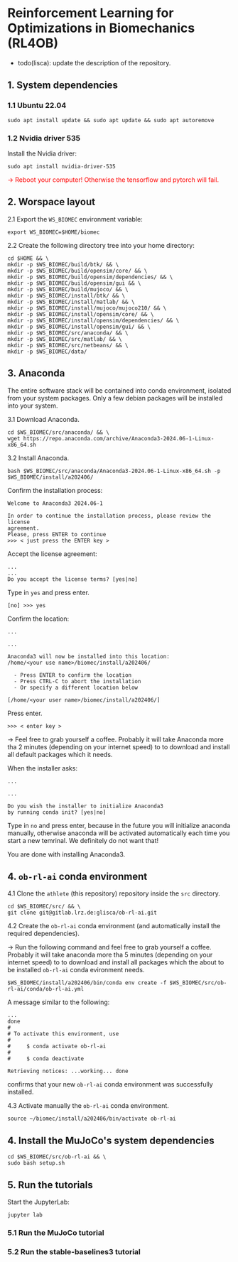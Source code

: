 # Reinforcement Learning for Optimizations in Biomechanics (RL4OB)

- todo(lisca): update the description of the repository.

## 1. System dependencies

### 1.1 Ubuntu 22.04

```
sudo apt install update && sudo apt update && sudo apt autoremove
```

### 1.2 Nvidia driver 535

Install the Nvidia driver:

```
sudo apt install nvidia-driver-535
```

<span style="color:red">
&rarr; Reboot your computer! Otherwise the tensorflow and pytorch will fail.
</span>

## 2. Worspace layout

2.1 Export the `WS_BIOMEC` environment variable:

```
export WS_BIOMEC=$HOME/biomec
```

2.2 Create the following directory tree into your home directory:

```
cd $HOME && \
mkdir -p $WS_BIOMEC/build/btk/ && \
mkdir -p $WS_BIOMEC/build/opensim/core/ && \
mkdir -p $WS_BIOMEC/build/opensim/dependencies/ && \
mkdir -p $WS_BIOMEC/build/opensim/gui && \
mkdir -p $WS_BIOMEC/build/mujoco/ && \
mkdir -p $WS_BIOMEC/install/btk/ && \
mkdir -p $WS_BIOMEC/install/matlab/ && \
mkdir -p $WS_BIOMEC/install/mujoco/mujoco210/ && \
mkdir -p $WS_BIOMEC/install/opensim/core/ && \
mkdir -p $WS_BIOMEC/install/opensim/dependencies/ && \
mkdir -p $WS_BIOMEC/install/opensim/gui/ && \
mkdir -p $WS_BIOMEC/src/anaconda/ && \
mkdir -p $WS_BIOMEC/src/matlab/ && \
mkdir -p $WS_BIOMEC/src/netbeans/ && \
mkdir -p $WS_BIOMEC/data/
```

## 3. Anaconda

The entire software stack will be contained into conda environment, isolated from your system packages. Only a few debian packages will be installed into your system.

3.1 Download Anaconda.

```
cd $WS_BIOMEC/src/anaconda/ && \
wget https://repo.anaconda.com/archive/Anaconda3-2024.06-1-Linux-x86_64.sh
```

3.2 Install Anaconda.

```
bash $WS_BIOMEC/src/anaconda/Anaconda3-2024.06-1-Linux-x86_64.sh -p $WS_BIOMEC/install/a202406/
```

Confirm the installation process:

```
Welcome to Anaconda3 2024.06-1

In order to continue the installation process, please review the license
agreement.
Please, press ENTER to continue
>>> < just press the ENTER key >
```

Accept the license agreement:

```
...
...
Do you accept the license terms? [yes|no]
```

Type in `yes` and press enter.

```
[no] >>> yes
```

Confirm the location:
```
...

...

Anaconda3 will now be installed into this location:
/home/<your use name>/biomec/install/a202406/

  - Press ENTER to confirm the location
  - Press CTRL-C to abort the installation
  - Or specify a different location below

[/home/<your user name>/biomec/install/a202406/] 
```

Press enter.

```
>>> < enter key >
```

&rarr; Feel free to grab yourself a coffee. Probably it will take Anaconda more tha 2 minutes (depending on your internet speed) to to download and install all default packages which it needs.

When the installer asks:

```
...

...

Do you wish the installer to initialize Anaconda3
by running conda init? [yes|no]
```

Type in `no` and press enter, because in the future you will initialize anaconda manually, otherwise anaconda will be activated automatically each time you start a new temrinal. We definitely do not want that!

You are done with installing Anaconda3.

## 4. `ob-rl-ai` conda environment

4.1 Clone the `athlete` (this repository) repository inside the `src` directory.

```
cd $WS_BIOMEC/src/ && \
git clone git@gitlab.lrz.de:glisca/ob-rl-ai.git
```

4.2 Create the `ob-rl-ai` conda environment (and automatically install the required dependencies).

&rarr; Run the following command and feel free to grab yourself a coffee. Probably it will take anaconda more tha 5 minutes (depending on your internet speed) to to download and install all packages which the about to be installed `ob-rl-ai` conda evironment needs.

```
$WS_BIOMEC/install/a202406/bin/conda env create -f $WS_BIOMEC/src/ob-rl-ai/conda/ob-rl-ai.yml
```

A message similar to the following:
```
...
done
#
# To activate this environment, use
#
#     $ conda activate ob-rl-ai
#
#     $ conda deactivate

Retrieving notices: ...working... done
```
confirms that your new `ob-rl-ai` conda environment was successfully installed.

4.3 Activate manually the `ob-rl-ai` conda environment.

```
source ~/biomec/install/a202406/bin/activate ob-rl-ai
```

## 4. Install the MuJoCo's system dependencies

```
cd $WS_BIOMEC/src/ob-rl-ai && \
sudo bash setup.sh
```

## 5. Run the tutorials

Start the JupyterLab:

```
jupyter lab
```

### 5.1 Run the MuJoCo tutorial



### 5.2 Run the stable-baselines3 tutorial
